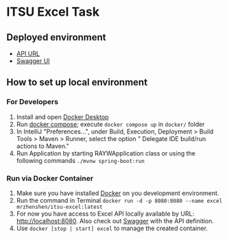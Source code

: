 # ITSU Excel Task

## Deployed environment

* [API URL](https://itsu-excel.azurewebsites.net)
* [Swagger UI](https://itsu-excel.azurewebsites.net/swagger-ui/index.html)

## How to set up local environment

### For Developers
1) Install and open [Docker Desktop](https://www.docker.com/products/docker-desktop/)
2) Run [docker compose](https://docs.docker.com/engine/reference/commandline/compose_up/);
   execute `docker compose up` in `docker/` folder
3) In IntelliJ "Preferences...", under Build, Execution, Deployment > Build Tools > Maven > Runner, select the option "
   Delegate IDE build/run actions to Maven."
4) Run Application by starting RAYWApplication class or using the following commands `./mvnw spring-boot:run`


### Run via Docker Container
1. Make sure you have installed [Docker](https://www.docker.com/get-started/) on you development environment.
2. Run the command in Terminal
`docker run -d -p 8080:8080 --name excel mrzhenshen/itsu-excel:latest`
3. For now you have access to Excel API locally available by URL: [http://localhost:8080](http://localhost:8080/). Also сheck out [Swagger](http://localhost:8080/swagger-ui/index.html) with the API definition.
4. Use `docker [stop | start] excel` to manage the created container.
